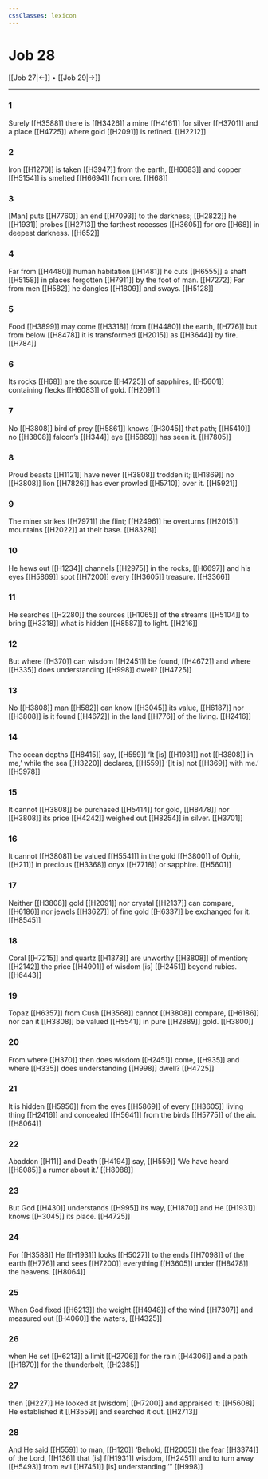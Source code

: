 ```yaml
---
cssClasses: lexicon
---
```


# Job 28

[[Job 27|←]] • [[Job 29|→]]

---

### 1
Surely [[H3588]] there is [[H3426]] a mine [[H4161]] for silver [[H3701]] and a place [[H4725]] where gold [[H2091]] is refined. [[H2212]]

### 2
Iron [[H1270]] is taken [[H3947]] from the earth, [[H6083]] and copper [[H5154]] is smelted [[H6694]] from ore. [[H68]]

### 3
[Man] puts [[H7760]] an end [[H7093]] to the darkness; [[H2822]] he [[H1931]] probes [[H2713]] the farthest recesses [[H3605]] for ore [[H68]] in deepest darkness. [[H652]]

### 4
Far from [[H4480]] human habitation [[H1481]] he cuts [[H6555]] a shaft [[H5158]] in places forgotten [[H7911]] by the foot of man. [[H7272]] Far from men [[H582]] he dangles [[H1809]] and sways. [[H5128]]

### 5
Food [[H3899]] may come [[H3318]] from [[H4480]] the earth, [[H776]] but from below [[H8478]] it is transformed [[H2015]] as [[H3644]] by fire. [[H784]]

### 6
Its rocks [[H68]] are the source [[H4725]] of sapphires, [[H5601]] containing flecks [[H6083]] of gold. [[H2091]]

### 7
No [[H3808]] bird of prey [[H5861]] knows [[H3045]] that path; [[H5410]] no [[H3808]] falcon’s [[H344]] eye [[H5869]] has seen it. [[H7805]]

### 8
Proud beasts [[H1121]] have never [[H3808]] trodden it; [[H1869]] no [[H3808]] lion [[H7826]] has ever prowled [[H5710]] over it. [[H5921]]

### 9
The miner strikes [[H7971]] the flint; [[H2496]] he overturns [[H2015]] mountains [[H2022]] at their base. [[H8328]]

### 10
He hews out [[H1234]] channels [[H2975]] in the rocks, [[H6697]] and his eyes [[H5869]] spot [[H7200]] every [[H3605]] treasure. [[H3366]]

### 11
He searches [[H2280]] the sources [[H1065]] of the streams [[H5104]] to bring [[H3318]] what is hidden [[H8587]] to light. [[H216]]

### 12
But where [[H370]] can wisdom [[H2451]] be found, [[H4672]] and where [[H335]] does understanding [[H998]] dwell? [[H4725]]

### 13
No [[H3808]] man [[H582]] can know [[H3045]] its value, [[H6187]] nor [[H3808]] is it found [[H4672]] in the land [[H776]] of the living. [[H2416]]

### 14
The ocean depths [[H8415]] say, [[H559]] ‘It [is] [[H1931]] not [[H3808]] in me,’  while the sea [[H3220]] declares, [[H559]] ‘[It is] not [[H369]] with me.’ [[H5978]]

### 15
It cannot [[H3808]] be purchased [[H5414]] for gold, [[H8478]] nor [[H3808]] its price [[H4242]] weighed out [[H8254]] in silver. [[H3701]]

### 16
It cannot [[H3808]] be valued [[H5541]] in the gold [[H3800]] of Ophir, [[H211]] in precious [[H3368]] onyx [[H7718]] or sapphire. [[H5601]]

### 17
Neither [[H3808]] gold [[H2091]] nor crystal [[H2137]] can compare, [[H6186]] nor jewels [[H3627]] of fine gold [[H6337]] be exchanged for it. [[H8545]]

### 18
Coral [[H7215]] and quartz [[H1378]] are unworthy [[H3808]] of mention; [[H2142]] the price [[H4901]] of wisdom [is] [[H2451]] beyond rubies. [[H6443]]

### 19
Topaz [[H6357]] from Cush [[H3568]] cannot [[H3808]] compare, [[H6186]] nor can it [[H3808]] be valued [[H5541]] in pure [[H2889]] gold. [[H3800]]

### 20
From where [[H370]] then does wisdom [[H2451]] come, [[H935]] and where [[H335]] does understanding [[H998]] dwell? [[H4725]]

### 21
It is hidden [[H5956]] from the eyes [[H5869]] of every [[H3605]] living thing [[H2416]] and concealed [[H5641]] from the birds [[H5775]] of the air. [[H8064]]

### 22
Abaddon [[H11]] and Death [[H4194]] say, [[H559]] ‘We have heard [[H8085]] a rumor about it.’ [[H8088]]

### 23
But God [[H430]] understands [[H995]] its way, [[H1870]] and He [[H1931]] knows [[H3045]] its place. [[H4725]]

### 24
For [[H3588]] He [[H1931]] looks [[H5027]] to the ends [[H7098]] of the earth [[H776]] and sees [[H7200]] everything [[H3605]] under [[H8478]] the heavens. [[H8064]]

### 25
When God fixed [[H6213]] the weight [[H4948]] of the wind [[H7307]] and measured out [[H4060]] the waters, [[H4325]]

### 26
when He set [[H6213]] a limit [[H2706]] for the rain [[H4306]] and a path [[H1870]] for the thunderbolt, [[H2385]]

### 27
then [[H227]] He looked at [wisdom] [[H7200]] and appraised it; [[H5608]] He established it [[H3559]] and searched it out. [[H2713]]

### 28
And He said [[H559]] to man, [[H120]] ‘Behold, [[H2005]] the fear [[H3374]] of the Lord, [[H136]] that [is] [[H1931]] wisdom, [[H2451]] and to turn away [[H5493]] from evil [[H7451]] [is] understanding.’” [[H998]]

